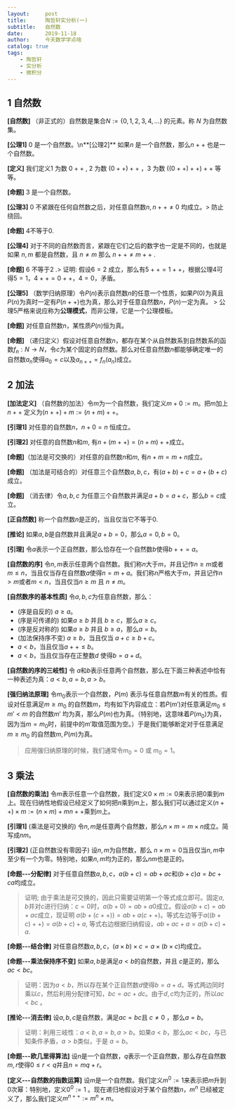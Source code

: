 ```yaml
---
layout:     post
title:      陶哲轩实分析(一)
subtitle:   自然数
date:       2019-11-18
author:     今天数学学点啥
catalog: true
tags:
    - 陶哲轩
    - 实分析
    - 微积分
---
```


## 1 自然数

**[自然数]** （非正式的）自然数是集合$N:=\{0,1,2,3,4,...\}$ 的元素。称 $N$ 为自然数集。

**[公理1]** $0$ 是一个自然数。\n**[公理2]** 如果$n$ 是一个自然数，那么$n++$ 也是一个自然数。

**[定义]** 我们定义$1$ 为数 $0++$ , $2$ 为数 $(0++)++$ ，$3$ 为数 $((0++)++)++$ 等等。

**[命题]** $3$ 是一个自然数。

**[公理3]** $0$ 不紧跟在任何自然数之后，对任意自然数$n, n++\ne 0$ 均成立。> 防止绕回。

**[命题]** $4$不等于$0$.

**[公理4]** 对于不同的自然数而言，紧跟在它们之后的数字也一定是不同的，也就是如果 $n,m$ 都是自然数，且 $n\ne m$ 那么 $n++\ne m++$ . 

**[命题]** $6$ 不等于$2$ .> 证明: 假设$6=2$  成立，那么有$5++=1++$，根据公理4可得$5=1， 4++=0++， 4=0$，矛盾。

**[公理5]** （数学归纳原理）令$P(n)$表示自然数$n$的任意一个性质，如果$P(0)$为真且$P(n)$为真时一定有$P(n++)$也为真，那么对于任意自然数$n$，$P(n)$一定为真。 > 公理5严格来说应称为**公理模式**，而非公理，它是一个公理模板。

**[命题]** 对任意自然数$n$，某性质$P(n)$恒为真。

**[命题]** （递归定义）假设对任意自然数$n$，都存在某个从自然数系到自然数系的函数$f_n:N\rightarrow N$，令$c$为某个固定的自然数。那么对任意自然数$n$都能够确定唯一的自然数$a_n$使得$a_0=c$以及$a_{n++}=f_n(a_n)$成立。

## 2 加法

**[加法定义]** （自然数的加法）令$m$为一个自然数，我们定义$m+0:=m$。把$m$加上$n++$ 定义为$(n++)+m:=(n+m)++$。

**[引理1]** 对任意的自然数$n$，$n+0=n$ 恒成立。

**[引理2]** 对任意的自然数$n$和$m$, 有$n+(m++)=(n+m)++$成立。

**[命题]**（加法是可交换的）对任意的自然数$n$和$m$, 有$n+m=m+n$成立。

**[命题]** （加法是可结合的）对任意三个自然数$a,b,c$，有$(a+b)+c=a+(b+c)$成立。

**[命题]** （消去律）令$a,b,c$ 为任意三个自然数并满足$a+b=a+c，$那么$b=c$成立。

**[正自然数]** 称一个自然数$n$是正的，当且仅当它不等于$0$.

**[推论]** 如果$a,b$是自然数并且满足$a+b=0$，那么$a=0, b=0$。

**[引理]** 令$a$表示一个正自然数，那么恰存在一个自然数$b$使得$b++=a$。

**[自然数的序]** 令$n,m$表示任意两个自然数。我们称$n$大于$m$，并且记作$n\geq m$或者$m\leq n$，当且仅当存在自然数$a$使得$n=m+a$。我们称$n$严格大于$m$，并且记作$n>m$或者$m<n$，当且仅当$n\geq m$ 且 $n\ne m$。

**[自然数序的基本性质]** 令$a,b,c$为任意自然数，那么：

- (序是自反的) $a\geq a$。
- (序是可传递的) 如果$a\geq b$ 并且 $b\geq c$，那么$a\geq c$。
- (序是反对称的) 如果$a\geq b$ 并且 $b\geq a$，那么$a=b$。
- (加法保持序不变) $a\geq b$，当且仅当 $a+c\geq b+c$。
- $a<b$，当且仅当$a++\leq b$。
- $a<b$，当且仅当存在正整数$d$ 使得$b=a+d$。

**[自然数的序的三岐性]** 令 $a$和$b$表示任意两个自然数，那么在下面三种表述中恰有一种表述为真：$a<b,a=b,a>b$。

**[强归纳法原理]** 令$m_0$表示一个自然数，$P(m)$ 表示与任意自然数$m$有关的性质。假设对任意满足$m\geq m_0$ 的自然数$m$，均有如下内容成立：若$P(m')$对任意满足$m_0\leq m' <m$ 的自然数$m'$ 均为真，那么$P(m)$也为真。（特别地，这意味着$P(m_0)$为真，因为当$m=m_0$时，前提中的$m'$取值范围为空。）于是我们能够断定对于任意满足$m\geq m_0$ 的自然数$m,P(m)$为真。

> 应用强归纳原理的时候，我们通常令$m_0=0$ 或 $m_0=1$。

## 3 乘法

**[自然数的乘法]** 令$m$表示任意一个自然数，我们定义$0\times m :=0$来表示把$0$乘到$m$上。现在归纳性地假设已经定义了如何把$n$乘到$m$上，那么我们可以通过定义$(n++)\times m := (n\times m)+m$$n++$乘到$m$上。

**[引理1]** (乘法是可交换的) 令$n,m$是任意两个自然数，那么$n\times m=m\times n$成立。简写成$nm$。

**[引理2]** (正自然数没有零因子) 设$n,m$为自然数，那么
$n\times m =0$当且仅当$n,m$中至少有一个为零。特别地，如果$n,m$均为正的，那么$nm$也是正的。

**[命题---分配律]** 对于任意自然数$a,b,c，a(b+c)=ab+ac$和$(b+c)a=bc+ca$均成立。
> 证明; 由于乘法是可交换的，因此只需要证明第一个等式成立即可。固定$a,b$并对$c$进行归纳：$c=0$时，$a(b+0)=ab+a0$成立。假设$a(b+c)=ab+ac$成立，现证明 $a(b+(c++))=ab+a(c++)$。等式左边等于$a((b+c)++)=a(b+c)+a$, 等式右边根据归纳假设，$ab+ac+a = a(b+c)+a.$

**[命题---结合律]** 对任意自然数$a,b,c$，$(a\times b)\times c = a\times(b\times c)$均成立。

**[命题---乘法保持序不变]** 如果$a,b$是满足$a<b$的自然数，并且 $c$是正的，那么 $ac<bc。$

> 证明：因为$a<b$，所以存在某个正自然数$d$使得$b=a+d$。等式两边同时乘以$c$，然后利用分配律可知，$bc=ac+dc$。由于$d,c$均为正的，所以$ac<bc$ 。

**[推论---消去律]** 设$a,b,c$是自然数，满足$ac=bc$且 $c\ne 0$ ，那么$a=b$。

> 证明：利用三岐性：$a<b,a=b,a>b$。如果$a<b$，那么$ac<bc$，与已知条件矛盾，$a>b$类似，于是 $a=b$。

**[命题---欧几里得算法]** 设$n$是一个自然数，$q$表示一个正自然数，那么存在自然数$m,r$使得$0\leq r<q$并且$n=mq+r$。

**[定义---自然数的指数运算]** 设$m$是一个自然数。我们定义$m^{0}:=1$来表示把$m$升到$0$次幂：特别地，定义$0^0:=1$
。现在递归地假设对于某个自然数$n，m^n$ 已经被定义了，那么我们定义$m^{n++}:=m^n\times m。$ 
